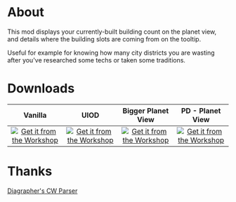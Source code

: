 # About

This mod displays your currently-built building count on the planet view, and details where the building slots are coming from on the tooltip.

Useful for example for knowing how many city districts you are wasting after you've researched some techs or taken some traditions.

# Downloads

Vanilla | UIOD | Bigger Planet View | PD - Planet View
:---: | :---: | :---: | :--:
[![Get it from the Workshop](https://img.shields.io/badge/steam-%23000000.svg?style=for-the-badge&logo=steam&logoColor=white)](https://steamcommunity.com/sharedfiles/filedetails/?id=2963495048) | [![Get it from the Workshop](https://img.shields.io/badge/steam-%23000000.svg?style=for-the-badge&logo=steam&logoColor=white)](https://steamcommunity.com/sharedfiles/filedetails/?id=2963495133) | [![Get it from the Workshop](https://img.shields.io/badge/steam-%23000000.svg?style=for-the-badge&logo=steam&logoColor=white)](https://steamcommunity.com/sharedfiles/filedetails/?id=2963495085) |  [![Get it from the Workshop](https://img.shields.io/badge/steam-%23000000.svg?style=for-the-badge&logo=steam&logoColor=white)](https://steamcommunity.com/sharedfiles/filedetails/?id=2963495107)

# Thanks

[Diagrapher's CW Parser](https://github.com/kuyan-judith/Diagraphers-Stellaris-Mods)
